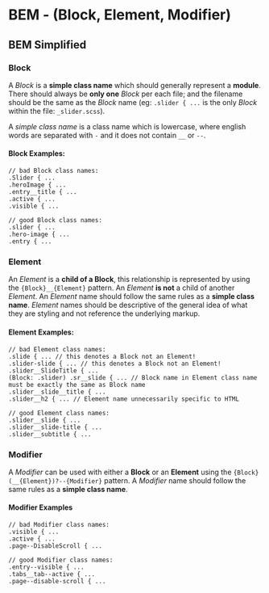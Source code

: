 # BEM - (Block, Element, Modifier)
## BEM Simplified

### Block

A _Block_ is a **simple class name** which should generally represent a **module**. 
There should always be **only one** _Block_ per each file; and the filename should be
the same as the _Block_ name (eg: `.slider { ...` is the only _Block_ within the file: `_slider.scss`). 

A _simple class name_ is a class name which is lowercase, where english words 
are separated with `-` and it does not contain `__` or `--`.

#### Block Examples:

	// bad Block class names:
	.Slider { ...
	.heroImage { ...
	.entry__title { ...
	.active { ...
	.visible { ...
	
	// good Block class names:
	.slider { ...
	.hero-image { ...
	.entry { ...
	
### Element

An _Element_ is a **child of a Block**, this relationship is represented by using the
`{Block}__{Element}` pattern. An _Element_ **is not** a child of another _Element_.
An _Element_ name should follow the same rules as a **simple class name**. _Element_ names
should be descriptive of the general idea of what they are styling and not reference
the underlying markup.

#### Element Examples:

	// bad Element class names:
	.slide { ... // this denotes a Block not an Element!
	.slider-slide { ... // this denotes a Block not an Element!
	.slider__SlideTitle { ...
	(Block: .slider) .sr__slide { ... // Block name in Element class name must be exactly the same as Block name
	.slider__slide__title { ...
	.slider__h2 { ... // Element name unnecessarily specific to HTML
	
	// good Element class names:
	.slider__slide { ...
	.slider__slide-title { ...
	.slider__subtitle { ...

### Modifier

A _Modifier_ can be used with either a **Block** or an **Element** using the `{Block}(__{Element})?--{Modifier}`
pattern. A _Modifier_ name should follow the same rules as a **simple class name**.

#### Modifier Examples

	// bad Modifier class names:
	.visible { ...
	.active { ...
	.page--DisableScroll { ...
	
	// good Modifier class names:
	.entry--visible { ...
	.tabs__tab--active { ...
	.page--disable-scroll { ...

